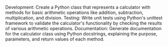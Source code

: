 Development: Create a Python class that represents a calculator with methods for basic arithmetic operations like addition, subtraction, multiplication, and division.
Testing: Write unit tests using Python's unittest framework to validate the calculator's functionality by checking the results of various arithmetic operations.
Documentation: Generate documentation for the calculator class using Python docstrings, explaining the purpose, parameters, and return values of each method.